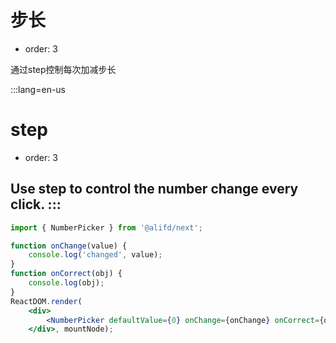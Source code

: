 # 步长

- order: 3

通过step控制每次加减步长


:::lang=en-us
# step

- order: 3

Use step to control the number change every click.
:::
---

````jsx
import { NumberPicker } from '@alifd/next';

function onChange(value) {
    console.log('changed', value);
}
function onCorrect(obj) {
    console.log(obj);
}
ReactDOM.render(
    <div>
        <NumberPicker defaultValue={0} onChange={onChange} onCorrect={onCorrect} step={.01}/>
    </div>, mountNode);
````
